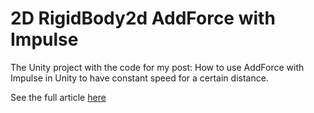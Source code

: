 # 2D RigidBody2d AddForce with Impulse

The Unity project with the code for my post: How to use AddForce with Impulse in Unity to have constant speed for a certain distance.

See the full article [here](https://giannisakritidis.com/blog/2D-AddForce-Impulse/)

